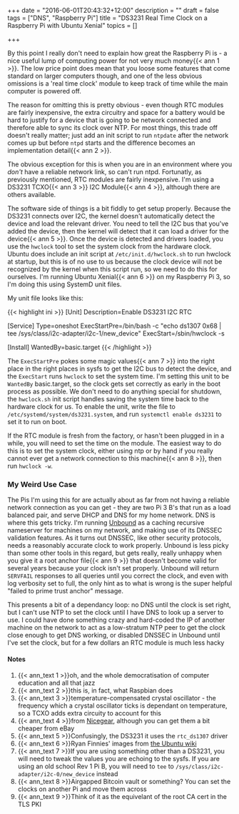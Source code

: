 +++
date = "2016-06-01T20:43:32+12:00"
description = ""
draft = false
tags = ["DNS", "Raspberry Pi"]
title = "DS3231 Real Time Clock on a Raspberry Pi with Ubuntu Xenial"
topics = []

+++

By this point I really don't need to explain how great the Raspberry Pi is - a nice useful lump of computing power for not very much money{{< ann 1 >}}. The low price point does mean that you loose some features that come standard on larger computers though, and one of the less obvious omissions is a 'real time clock' module to keep track of time while the main computer is powered off.

<!--more-->

The reason for omitting this is pretty obvious - even though RTC modules are fairly inexpensive, the extra circuitry and space for a battery would be hard to justify for a device that is going to be network connected and therefore able to sync its clock over NTP. For most things, this trade off doesn't really matter; just add an init script to run `ntpdate` after the network comes up but before `ntpd` starts and the difference becomes an implementation detail{{< ann 2 >}}.

The obvious exception for this is when you are in an environment where you *don't* have a reliable network link, so can't run ntpd. Fortunatly, as previously mentioned, RTC modules are fairly inexpensive. I'm using a DS3231 TCXO{{< ann 3 >}} I2C Module{{< ann 4 >}}, although there are others available.

The software side of things is a bit fiddly to get setup properly. Because the DS3231 connects over I2C, the kernel doesn't automatically detect the device and load the relevant driver. You need to tell the I2C bus that you've added the device, then the kernel will detect that it can load a driver for the device{{< ann 5 >}}. Once the device is detected and drivers loaded, you use the `hwclock` tool to set the system clock from the hardware clock. Ubuntu does include an init script at `/etc/init.d/hwclock.sh` to run hwclock at startup, but this is of no use to us because the clock device will not be recognized by the kernel when this script run, so we need to do this for ourselves. I'm running Ubuntu Xenial{{< ann 6 >}} on my Raspberry Pi 3, so I'm doing this using SystemD unit files.

My unit file looks like this:

{{< highlight ini >}}
[Unit]
Description=Enable DS3231 I2C RTC

[Service]
Type=oneshot
ExecStartPre=/bin/bash -c "echo ds1307 0x68 | tee /sys/class/i2c-adapter/i2c-1/new_device"
ExecStart=/sbin/hwclock -s

[Install]
WantedBy=basic.target
{{< /highlight >}}

The `ExecStartPre` pokes some magic values{{< ann 7 >}} into the right place in the right places in sysfs to get the I2C bus to detect the device, and the `ExecStart` runs `hwclock` to set the system time. I'm setting this unit to be `WantedBy` basic.target, so the clock gets set correctly as early in the boot process as possible. We don't need to do anything special for shutdown, the `hwclock.sh` init script handles saving the system time back to the hardware clock for us. To enable the unit, write the file to `/etc/systemd/system/ds3231.system`, and run `systemctl enable ds3231` to set it to run on boot.

If the RTC module is fresh from the factory, or hasn't been plugged in in a while, you will need to set the time on the module. The easiest way to do this is to set the system clock, either using ntp or by hand if you really cannot ever get a network connection to this machine{{< ann 8 >}}, then run `hwclock -w`.

### My Weird Use Case

The Pis I'm using this for are actually about as far from not having a reliable network connection as you can get - they are two Pi 3 B's that run as a load balanced pair, and serve DHCP and DNS for my home network. DNS is where this gets tricky. I'm running [Unbound](https://www.unbound.net/) as a caching recursive nameserver for machines on my network, and making use of its DNSSEC validation features. As it turns out DNSSEC, like other security protocols, needs a reasonably accurate clock to work properly. Unbound is less picky than some other tools in this regard, but gets really, really unhappy when you give it a root anchor file{{< ann 9 >}} that doesn't become valid for several years because your clock isn't set properly. Unbound will return `SERVFAIL` responses to all queries until you correct the clock, and even with log verbosity set to full, the only hint as to what is wrong is the super helpful "failed to prime trust anchor" message.

This presents a bit of a dependancy loop: no DNS until the clock is set right, but I can't use NTP to set the clock until I have DNS to look up a server to use. I could have done something crazy and hard-coded the IP of another machine on the network to act as a low-stratum NTP peer to get the clock close enough to get DNS working, or disabled DNSSEC in Unbound until I've set the clock, but for a few dollars an RTC module is much less hacky

#### Notes
1. {{< ann_text 1 >}}oh, and the whole democratisation of computer education and all that jazz
2. {{< ann_text 2 >}}this is, in fact, what Raspbian does
2. {{< ann_text 3 >}}temperature-compensated crystal oscillator - the frequency which a crystal oscillator ticks is dependant on temperature, so a TCXO adds extra circuity to account for this
3. {{< ann_text 4 >}}from [Nicegear](https://nicegear.co.nz/raspberry-pi/high-precision-real-time-clock-for-raspberry-pi/), although you can get them a bit cheaper from eBay
5. {{< ann_text 5 >}}Confusingly, the DS3231 it uses the `rtc_ds1307` driver
6. {{< ann_text 6 >}}Ryan Finnies' images from [the Ubuntu wiki](https://wiki.ubuntu.com/ARM/RaspberryPi)
7. {{< ann_text 7 >}}If you are using something other than a DS3231, you will need to tweak the values you are echoing to the sysfs. If you are using an old school Rev 1 Pi B, you will need to `tee` to `/sys/class/i2c-adapter/i2c-0/new_device` instead
8. {{< ann_text 8 >}}Airgapped Bitcoin vault or something? You can set the clocks on another Pi and move them across
9. {{< ann_text 9 >}}Think of it as the equivelant of the root CA cert in the TLS PKI
